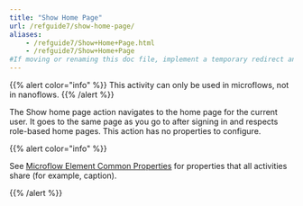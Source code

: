 ```yaml
---
title: "Show Home Page"
url: /refguide7/show-home-page/
aliases:
    - /refguide7/Show+Home+Page.html
    - /refguide7/Show+Home+Page
#If moving or renaming this doc file, implement a temporary redirect and let the respective team know they should update the URL in the product. See Mapping to Products for more details.
---
```


{{% alert color="info" %}}
This activity can only be used in microflows, not in nanoflows.
{{% /alert %}}

The Show home page action navigates to the home page for the current user. It goes to the same page as you go to after signing in and respects role-based home pages. This action has no properties to configure.

{{% alert color="info" %}}

See [Microflow Element Common Properties](/refguide7/microflow-element-common-properties/) for properties that all activities share (for example, caption).

{{% /alert %}}
